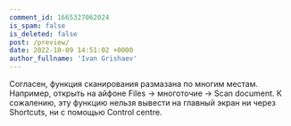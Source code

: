 ```yaml
---
comment_id: 1665327062024
is_spam: false
is_deleted: false
post: /preview/
date: 2022-10-09 14:51:02 +0000
author_fullname: 'Ivan Grishaev'
---
```


Согласен, функция сканирования размазана по многим местам. Например, открыть на айфоне Files -> многоточие -> Scan document. К сожалению, эту функцию нельзя вывести на главный экран ни через Shortcuts, ни с помощью Control centre.

